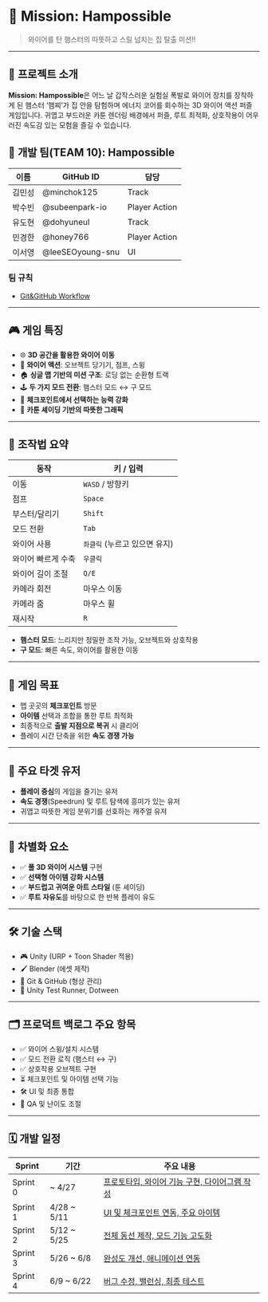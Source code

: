 # 🧭 Mission: Hampossible

> 와이어를 탄 햄스터의 따뜻하고 스릴 넘치는 집 탈출 미션!!

---

## 🐹 프로젝트 소개

**Mission: Hampossible**은 어느 날 갑작스러운 실험실 폭발로 와이어 장치를 장착하게 된 햄스터 ‘햄찌’가 집 안을 탐험하며 에너지 코어를 회수하는 3D 와이어 액션 퍼즐 게임입니다. 귀엽고 부드러운 카툰 렌더링 배경에서 퍼즐, 루트 최적화, 상호작용이 어우러진 속도감 있는 모험을 즐길 수 있습니다.

## 👥 개발 팀(TEAM 10): **Hampossible**

| 이름 | GitHub ID | 담당 |
|------|------|------|
| 김민성 | @minchok125 | Track |
| 박수빈 | @subeenpark-io | Player Action |
| 유도현 | @dohyuneul | Track |
| 민경한 | @honey766 | Player Action |
| 이서영 | @leeSEOyoung-snu | UI|

### 팀 규칙 
* [Git&GitHub Workflow]([https://github.com/SWPP-2025SPRING/team-project-for-2025-spring-swpp-team-10/wiki/Team-Rule-01:-Programming-Convention](https://github.com/SWPP-2025SPRING/team-project-for-2025-spring-swpp-team-10/wiki/Team-Rule-01:-Git&GitHub-Workflow))

---

## 🎮 게임 특징

- 🌐 **3D 공간을 활용한 와이어 이동**
- 🧵 **와이어 액션**: 오브젝트 당기기, 점프, 스윙
- 🏠 **싱글 맵 기반의 미션 구조**: 로딩 없는 순환형 트랙
- 🕹️ **두 가지 모드 전환**: 햄스터 모드 ↔ 구 모드
- 🔧 **체크포인트에서 선택하는 능력 강화**
- 🐾 **카툰 셰이딩 기반의 따뜻한 그래픽**

---

## 🧩 조작법 요약

| 동작 | 키 / 입력 |
|------|-----------|
| 이동 | `WASD` / 방향키 |
| 점프 | `Space` |
| 부스터/달리기 | `Shift` |
| 모드 전환 | `Tab` |
| 와이어 사용 | `좌클릭` (누르고 있으면 유지) |
| 와이어 빠르게 수축 | `우클릭` |
| 와이어 길이 조절 | `Q/E` |
| 카메라 회전 | 마우스 이동 |
| 카메라 줌 | 마우스 휠 |
| 재시작 | `R` |

- **햄스터 모드**: 느리지만 정밀한 조작 가능, 오브젝트와 상호작용
- **구 모드**: 빠른 속도, 와이어를 활용한 이동

---

## 🎯 게임 목표

- 맵 곳곳의 **체크포인트** 방문
- **아이템** 선택과 조합을 통한 루트 최적화
- 최종적으로 **출발 지점으로 복귀** 시 클리어
- 플레이 시간 단축을 위한 **속도 경쟁 가능**

---

## 🎯 주요 타겟 유저

- **플레이 중심**의 게임을 즐기는 유저
- **속도 경쟁**(Speedrun) 및 루트 탐색에 흥미가 있는 유저
- 귀엽고 따뜻한 게임 분위기를 선호하는 캐주얼 유저

---

## 🧠 차별화 요소

- ✅ **풀 3D 와이어 시스템** 구현
- ✅ **선택형 아이템 강화 시스템**
- ✅ **부드럽고 귀여운 아트 스타일** (툰 셰이딩)
- ✅ **루트 자유도**를 바탕으로 한 반복 플레이 유도

---

## 🛠 기술 스택

- 🎮 Unity (URP + Toon Shader 적용)
- 🖌️ Blender (에셋 제작)
- 💾 Git & GitHub (형상 관리)
- 🧪 Unity Test Runner, Dotween

---

## 🗂 프로덕트 백로그 주요 항목

- ✅ 와이어 스윙/설치 시스템
- ✅ 모드 전환 로직 (햄스터 ↔ 구)
- ✅ 상호작용 오브젝트 구현
- ⏳ 체크포인트 및 아이템 선택 기능
- 🛠 UI 및 최종 통합
- 🐞 QA 및 난이도 조절

---

## 🗓 개발 일정

| Sprint | 기간 | 주요 내용 |
|--------|------|----------|
| Sprint 0 | ~ 4/27 | [프로토타입, 와이어 기능 구현, 다이어그램 작성]() |
| Sprint 1 | 4/28 ~ 5/11 | [UI 및 체크포인트 연동, 주요 아이템]() |
| Sprint 2 | 5/12 ~ 5/25 | [전체 동선 제작, 모드 기능 고도화]() |
| Sprint 3 | 5/26 ~ 6/8 | [완성도 개선, 애니메이션 연동]() |
| Sprint 4 | 6/9 ~ 6/22 | [버그 수정, 밸런싱, 최종 테스트]() |

